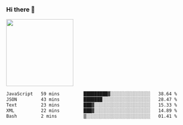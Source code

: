 ### Hi there 👋

<!--
**hwolf0610/hwolf0610** is a ✨ _special_ ✨ repository because its `README.md` (this file) appears on your GitHub profile.

Here are some ideas to get you started:

- 🔭 I’m currently working on ...
- 🌱 I’m currently learning ...
- 👯 I’m looking to collaborate on ...
- 🤔 I’m looking for help with ...
- 💬 Ask me about ...
- 📫 How to reach me: ...
- 😄 Pronouns: ...
- ⚡ Fun fact: ...
-->

<img height="180em" src="https://github-readme-stats.vercel.app/api?username=hwolf0610&show_icons=true&hide_border=true&&count_private=true&include_all_commits=true" />


<!--START_SECTION:waka-->

```txt
JavaScript   59 mins         █████████▓░░░░░░░░░░░░░░░   38.64 %
JSON         43 mins         ███████░░░░░░░░░░░░░░░░░░   28.47 %
Text         23 mins         ███▓░░░░░░░░░░░░░░░░░░░░░   15.33 %
XML          22 mins         ███▓░░░░░░░░░░░░░░░░░░░░░   14.89 %
Bash         2 mins          ▒░░░░░░░░░░░░░░░░░░░░░░░░   01.41 %
```

<!--END_SECTION:waka-->
